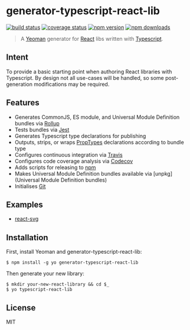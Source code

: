 # generator-typescript-react-lib

[![build status][travis-image]][travis-url]
[![coverage status][codecov-image]][codecov-url]
[![npm version][npmv-image]][npmv-url]
[![npm downloads][npmd-image]][npmd-url]

> A [Yeoman](http://yeoman.io) generator for [React](https://reactjs.org) libs written with [Typescript](https://www.typescriptlang.org).

## Intent

To provide a basic starting point when authoring React libraries with Typescript. By design not all use-cases will be handled, so some post-generation modifications may be required.

## Features

- Generates CommonJS, ES module, and Universal Module Definition bundles via [Rollup](https://rollupjs.org)
- Tests bundles via [Jest](https://jestjs.io/)
- Generates Typescript type declarations for publishing
- Outputs, strips, or wraps [PropTypes](https://reactjs.org/docs/typechecking-with-proptypes.html) declarations according to bundle type
- Configures continuous integration via [Travis](https://travis-ci.org/)
- Configures code coverage analysis via [Codecov](https://codecov.io/)
- Adds scripts for releasing to [npm](https://www.npmjs.com/)
- Makes Universal Module Definition bundles available via [unpkg](Universal Module Definition bundles)
- Initialises [Git](https://git-scm.com/)

## Examples

- [react-svg](https://github.com/tanem/react-svg)

## Installation

First, install Yeoman and generator-typescript-react-lib:

```
$ npm install -g yo generator-typescript-react-lib
```

Then generate your new library:

```
$ mkdir your-new-react-library && cd $_
$ yo typescript-react-lib
```

## License

MIT

[travis-image]: https://img.shields.io/travis/tanem/generator-typescript-react-lib/master.svg?style=flat-square
[travis-url]: https://travis-ci.org/tanem/generator-typescript-react-lib
[codecov-image]: https://img.shields.io/codecov/c/github/tanem/generator-typescript-react-lib.svg?style=flat-square
[codecov-url]: https://codecov.io/gh/tanem/generator-typescript-react-lib
[npmv-image]: https://img.shields.io/npm/v/generator-typescript-react-lib.svg?style=flat-square
[npmv-url]: https://www.npmjs.com/package/generator-typescript-react-lib
[npmd-image]: https://img.shields.io/npm/dm/generator-typescript-react-lib.svg?style=flat-square
[npmd-url]: https://www.npmjs.com/package/generator-typescript-react-lib
